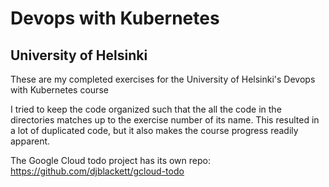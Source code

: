 # Devops with Kubernetes
## University of Helsinki

These are my completed exercises for the University of Helsinki's Devops with Kubernetes course

I tried to keep the code organized such that the all the code in the directories matches up to the exercise number of 
its name. This resulted in a lot of duplicated code, but it also makes the course progress readily apparent.

The Google Cloud todo project has its own repo:
https://github.com/djblackett/gcloud-todo